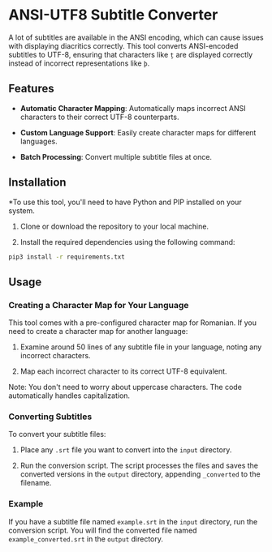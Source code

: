 # ANSI-UTF8 Subtitle Converter

A lot of subtitles are available in the ANSI encoding, which can cause issues with displaying diacritics correctly. This tool converts ANSI-encoded subtitles to UTF-8, ensuring that characters like `ț` are displayed correctly instead of incorrect representations like `þ`.

## Features

- **Automatic Character Mapping**: Automatically maps incorrect ANSI characters to their correct UTF-8 counterparts.

- **Custom Language Support**: Easily create character maps for different languages.

- **Batch Processing**: Convert multiple subtitle files at once.

## Installation

*To use this tool, you'll need to have Python and PIP installed on your system.

1. Clone or download the repository to your local machine.

2. Install the required dependencies using the following command:

```bash
pip3 install -r requirements.txt
```

## Usage

### Creating a Character Map for Your Language

This tool comes with a pre-configured character map for Romanian. If you need to create a character map for another language:

1. Examine around 50 lines of any subtitle file in your language, noting any incorrect characters.

2. Map each incorrect character to its correct UTF-8 equivalent.

Note: You don't need to worry about uppercase characters. The code automatically handles capitalization.

### Converting Subtitles

To convert your subtitle files:

1. Place any `.srt` file you want to convert into the `input` directory.

2. Run the conversion script. The script processes the files and saves the converted versions in the `output` directory, appending `_converted` to the filename.

### Example

If you have a subtitle file named `example.srt` in the `input` directory, run the conversion script. You will find the converted file named `example_converted.srt` in the `output` directory.